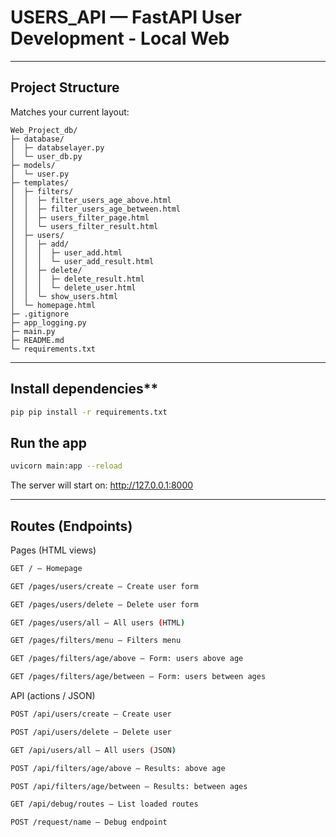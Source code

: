 # USERS_API — FastAPI User Development - Local Web

---

## Project Structure
Matches your current layout:

```
Web_Project_db/
├─ database/
│  ├─ databselayer.py
│  └─ user_db.py
├─ models/
│  └─ user.py
├─ templates/
│  ├─ filters/
│  │  ├─ filter_users_age_above.html
│  │  ├─ filter_users_age_between.html
│  │  ├─ users_filter_page.html
│  │  └─ users_filter_result.html
│  ├─ users/
│  │  ├─ add/
│  │  │  ├─ user_add.html
│  │  │  └─ user_add_result.html
│  │  ├─ delete/
│  │  │  ├─ delete_result.html
│  │  │  └─ delete_user.html
│  │  └─ show_users.html
│  └─ homepage.html
├─ .gitignore
├─ app_logging.py
├─ main.py
├─ README.md
└─ requirements.txt
```

---
## Install dependencies**
```bash
pip pip install -r requirements.txt

```

## Run the app 
```bash
uvicorn main:app --reload
```
The server will start on: <http://127.0.0.1:8000>

---

## Routes (Endpoints)


Pages (HTML views)
```bash
GET / – Homepage

GET /pages/users/create – Create user form

GET /pages/users/delete – Delete user form

GET /pages/users/all – All users (HTML)

GET /pages/filters/menu – Filters menu

GET /pages/filters/age/above – Form: users above age

GET /pages/filters/age/between – Form: users between ages
```
API (actions / JSON)
```bash
POST /api/users/create – Create user

POST /api/users/delete – Delete user

GET /api/users/all – All users (JSON)

POST /api/filters/age/above – Results: above age

POST /api/filters/age/between – Results: between ages

GET /api/debug/routes – List loaded routes

POST /request/name – Debug endpoint
```

